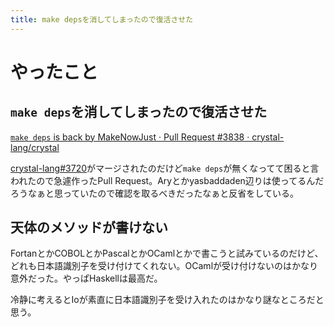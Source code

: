 ```yaml
---
title: make depsを消してしまったので復活させた
---
```


<script async src="//cdn.embedly.com/widgets/platform.js""></script>

# やったこと

## `make deps`を消してしまったので復活させた

<a class="embedly-card" href="https://github.com/crystal-lang/crystal/pull/3838">`make deps` is back by MakeNowJust · Pull Request #3838 · crystal-lang/crystal</a>

[crystal-lang#3720](https://github.com/crystal-lang/crystal/pull/3720)がマージされたのだけど`make deps`が無くなってて困ると言われたので急遽作ったPull Request。Aryとかyasbaddaden辺りは使ってるんだろうなぁと思っていたので確認を取るべきだったなぁと反省をしている。

## 天体のメソッドが書けない

FortanとかCOBOLとかPascalとかOCamlとかで書こうと試みているのだけど、どれも日本語識別子を受け付けてくれない。OCamlが受け付けないのはかなり意外だった。やっぱHaskellは最高だ。

冷静に考えるとIoが素直に日本語識別子を受け入れたのはかなり謎なところだと思う。
